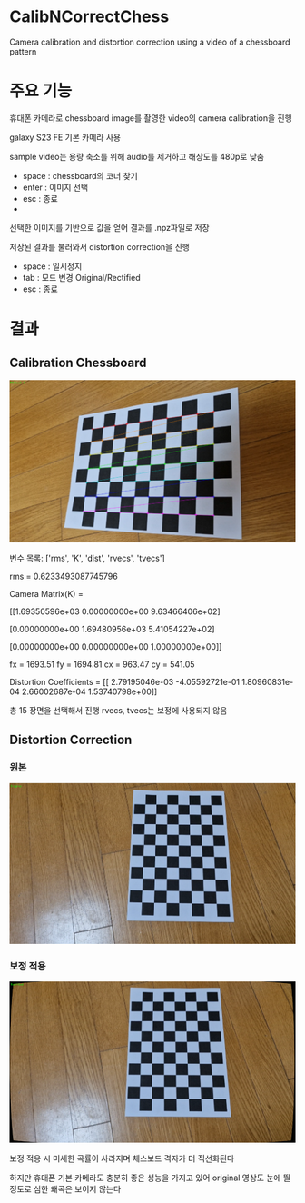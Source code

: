 # CalibNCorrectChess
Camera calibration and distortion correction using a video of a chessboard pattern

# 주요 기능

휴대폰 카메라로 chessboard image를 촬영한 video의 camera calibration을 진행

galaxy S23 FE 기본 카메라 사용

sample video는 용량 축소를 위해 audio를 제거하고 해상도를 480p로 낮춤

- space : chessboard의 코너 찾기
- enter : 이미지 선택
- esc : 종료
- 
선택한 이미지를 기반으로 값을 얻어 결과를 .npz파일로 저장

저장된 결과를 불러와서 distortion correction을 진행

- space : 일시정지
- tab : 모드 변경 Original/Rectified
- esc : 종료

# 결과

## Calibration Chessboard

![calibration](./data/images/calibration.png)

변수 목록: ['rms', 'K', 'dist', 'rvecs', 'tvecs']

rms = 0.6233493087745796

Camera Matrix(K) =

[[1.69350596e+03 0.00000000e+00 9.63466406e+02]

 [0.00000000e+00 1.69480956e+03 5.41054227e+02]
 
 [0.00000000e+00 0.00000000e+00 1.00000000e+00]]

fx = 1693.51 fy = 1694.81 cx = 963.47 cy = 541.05

Distortion Coefficients =
[[ 2.79195046e-03 -4.05592721e-01  1.80960831e-04  2.66002687e-04
   1.53740798e+00]]

총 15 장면을 선택해서 진행
rvecs, tvecs는 보정에 사용되지 않음

## Distortion Correction

### 원본

![original](./data/images/original.png)

### 보정 적용

![rectified](./data/images/rectified.png)

보정 적용 시 미세한 곡률이 사라지며 체스보드 격자가 더 직선화된다

하지만 휴대폰 기본 카메라도 충분히 좋은 성능을 가지고 있어 original 영상도 눈에 띌 정도로 심한 왜곡은 보이지 않는다
